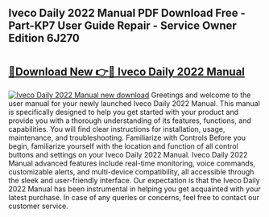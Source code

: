 ## Iveco Daily 2022 Manual PDF Download Free - Part-KP7 User Guide Repair - Service Owner Edition 6J270

# <h2><a href="http://cf23215.oget.top/?id=Iveco+Daily+2022+Manual">🔗Download New 👉🔴 Iveco Daily 2022 Manual</a></h2>

[![Iveco Daily 2022 Manual new download](https://i.imgur.com/5g1atiW.png)](http://cf23215.oget.top/?id=Iveco+Daily+2022+Manual)
Greetings and welcome to the user manual for your newly launched Iveco Daily 2022 Manual. This manual is specifically designed to help you get started with your product and provide you with a thorough understanding of its features, functions, and capabilities. You will find clear instructions for installation, usage, maintenance, and troubleshooting. Familiarize with Controls Before you begin, familiarize yourself with the location and function of all control buttons and settings on your Iveco Daily 2022 Manual. Iveco Daily 2022 Manual advanced features include real-time monitoring, voice commands, customizable alerts, and multi-device compatibility, all accessible through the sleek and user-friendly interface. Our expectation is that the Iveco Daily 2022 Manual has been instrumental in helping you get acquainted with your latest purchase. In case of any queries or concerns, feel free to contact our customer service.

